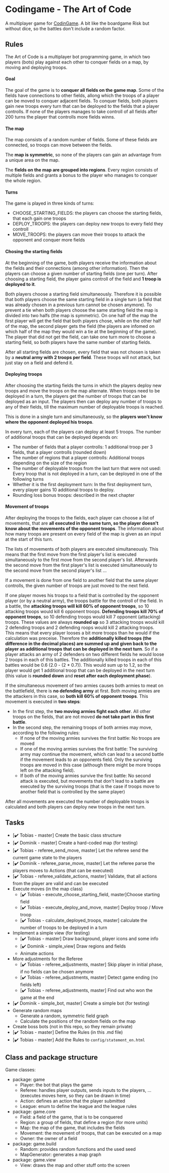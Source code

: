 # Codingame - The Art of Code

A multiplayer game for [CodinGame](https://www.codingame.com). A bit like the boardgame Risk but without dice, so the battles don't include a random factor.

## Rules

The Art of Code is a multiplayer bot programming game, in which two players (bots) play against each other to conquer fields on a map, by moving and deploying troops.

#### Goal

The goal of the game is to **conquer all fields on the game map**. Some of the fields have connections to other fields, allong which the troops of a player can be moved to conquer adjacent fields. To conquer fields, both players gain new troops every turn that can be deployed to the fields that a player controlls. If none of the players manages to take controll of all fields after 200 turns the player that controlls more fields winns.

#### The map

The map consists of a random number of fields. Some of these fields are connected, so troops can move between the fields. 

The **map is symmetric**, so none of the players can gain an advantage from a unique area on the map.

The **fields on the map are grouped into regions**. Every region consists of multiple fields and grants a bonus to the player who manages to conquer the whole region.


#### Turns

The game is played in three kinds of turns:
- CHOOSE_STARTING_FIELDS: the players can choose the starting fields, that each gain one troops
- DEPLOY_TROOPS: the players can deploy new troops to every field they controll
- MOVE_TROOPS: the players can move their troops to attack the opponent and conquer more fields

#### Chosing the starting fields

At the beginning of the game, both players receive the information about the fields and their connections (among other information). Then the players can choose a given number of starting fields (one per turn). After choosing a starting field, the player gains controll of the field and **1 troop is deployed to it**.

Both players choose a starting field simultaneously. Therefore it is possible that both players choose the same starting field in a single turn (a field that was already chosen in a previous turn cannot be chosen anymore). To prevent a tie when both players choose the same starting field the map is divided into two halfs (the map is symmetric). On one half of the map the first player will get the field that both players chose, while on the other half of the map, the second player gets the field (the players are infomed on which half of the map they would win a tie at the beginning of the game). The player that did not get the field, can take one turn more to choose a starting field, so both players have the same number of starting fields.

After all starting fields are chosen, every field that was not chosen is taken by a **neutral army with 2 troops per field**. These troops will not attack, but just stay on a field and defend it.

#### Deploying troops

After choosing the starting fields the turns in which the players deploy new troops and move the troops on the map alternate. When troops need to be deployed in a turn, the players get the number of troops that can be deployed as an input. The players then can deploy any number of troops to any of their fields, till the maximum number of deployable troops is reached.

This is done in a single turn and simultaneously, so the **players won't know where the opponent deployed his troops**.

In every turn, each of the players can deploy at least 5 troops. The number of additional troops that can be deployed depends on:
- The number of fields that a player controlls: 1 additional troop per 3 fields, that a player controlls (rounded down)
- The number of regions that a player controlls: Additional troops depending on the size of the region
- The number of deployable troops from the last turn that were not used: Every troop that is not deployed in a turn, can be deployed in one of the following turns
- Whether it is the first deployment turn: In the first deployment turn, every player gains 10 additional troops to deploy.
- Rounding loss bonus troops: described in the next chapter

#### Movement of troops

After deploying the troops to the fields, each player can choose a list of movements, that are **all executed in the same turn, so the player doesn't know about the movements of the opponent troops**. The information about how many troops are present on every field of the map is given as an input at the start of this turn.

The lists of movements of both players are executed simultaneously. This means that the first move from the first player's list is executed simultaneously to the first move from the second player's list. Afterwards the second move from the first player's list is executed simultaneously to the second move from the second player's list ...

If a movement is done from one field to another field that the same player controlls, the given number of troops are just moved to the next field.

If one player moves his troops to a field that is controlled by the opponent player (or by a neutral army), the troops battle for the controll of the field. In a battle, the **attacking troops will kill 60% of opponent troops**, so 10 attacking troops would kill 6 opponent troops. **Defending troops kill 70% of opponent troops**, so 10 defending troops would kill 7 opponent (attacking) troops. These values are always **rounded up** so 3 attacking troops would kill 2 defending troops and 2 defending roops would kill 2 attacking troops.  
This means that every player looses a bit more troops than he would if the calculation was preceise. Therefore the **additionally killed troops (the difference in the decimal places) are summed up and given back to the player as additional troops that can be deployed in the next turn**. So if a player attacks an army of 2 defenders on two different fields he would loose 2 troops in each of this battles. The additionally killed troops in each of this battles would be 0.6 (2.0 - (2 * 0.7)). This would sum up to 1.2, so the player would get 1 additional troop that can be deployed in the next turn (this value is **rounded down** and **reset after each deployment phase**).

If the simultaneous movement of two armies causes both armies to meat on the battlefield, there is **no defending army** at first. Both moving armies are the attackers in this case, so **both kill 60% of opponent troops**. This movement is executed in **two steps**:
- In the first step, the **two moving armies fight each other**. All other troops on the fields, that are not moved **do not take part in this first battle**.
- In the second step, the remaining troops of both armies may move, according to the following rules:
  - If none of the moving armies survives the first battle: No troops are moved
  - If one of the moving armies survives the first battle: The surviving army may continue the movement, which can lead to a second battle if the movement leads to an opponents field. Only the surviving troops are moved in this case (although there might be more troops left on the attacking field).
  - If both of the moving armies survive the first battle: No second attack is executed, but movements that don't lead to a battle are executed by the surviving troops (that is the case if troops move to another field that is controlled by the same player)

After all movements are executed the number of deployable troops is calculated and both players can deploy new troops in the next turn.

## Tasks

- [:heavy_check_mark: Tobias - master] Create the basic class structure
- [:heavy_check_mark: Dominik - master] Create a hard-coded map (for testing)
- [:heavy_check_mark: Tobias - referee_send_move, master] Let the referee send the current game state to the players
- [:heavy_check_mark: Dominik - referee_parse_move, master] Let the referee parse the players moves to Actions (that can be executed)
- [:heavy_check_mark: Tobias - referee_validate_actions, master] Validate, that all actions from the player are valid and can be executed
- Execute moves (in the map class)
  - [:heavy_check_mark: Tobias - execute_choose_starting_field, master]Choose starting field
  - [:heavy_check_mark: Tobias - execute_deploy_and_move, master] Deploy troop / Move troop
  - [:heavy_check_mark: Tobias - calculate_deployed_troops, master] calculate the number of troops to be deployed in a turn
- Implement a simple view (for testing)
  - [:heavy_check_mark: Tobias - master] Draw background, player icons and some info
  - [:heavy_check_mark: Dominik - simple_view] Draw regions and fields
  - Animate actions
- More adjustments for the Referee
  - [:heavy_check_mark: Tobias - referee_adjustments, master] Skip player in initial phase, if no fields can be chosen anymore
  - [:heavy_check_mark: Tobias - referee_adjustments, master] Detect game ending (no fields left)
  - [:heavy_check_mark: Tobias - referee_adjustments, master] Find out who won the game at the end
- [:heavy_check_mark: Dominik - simple_bot, master] Create a simple bot (for testing)
- Generate random maps
  - Generate a random, symmetric field graph
  - Calculate the positions of the random fields on the map
- Create boss bots (not in this repo, so they remain private)
- [:heavy_check_mark: Tobias - master] Define the Rules (in this .md file)
- [:heavy_check_mark: Tobias - master] Add the Rules to `config/statement_en.html`

## Class and package structure

Game classes:
- package: game
  - Player: the bot that plays the game
  - Referee: handles player outputs, sends inputs to the players, ... (executes moves here, so they can be drawn in time)
  - Action: defines an action that the player submitted
  - League: enum to define the league and the league rules
- package: game.core
  - Field: a field of the game, that is to be conquered
  - Region: a group of fields, that define a region (for more units)
  - Map: the map of the game, that includes the fields
  - Movement: the movement of troops, that can be executed on a map
  - Owner: the owner of a field
- package: game.build
  - Random: provides random functions and the used seed
  - MapGenerator: generates a map graph
- package: game.view
  - View: draws the map and other stuff onto the screen

